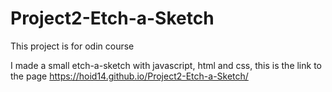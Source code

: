 # Project2-Etch-a-Sketch
This project is for odin course

I made a small etch-a-sketch with javascript, html and css, this is the link to the page
https://hoid14.github.io/Project2-Etch-a-Sketch/
